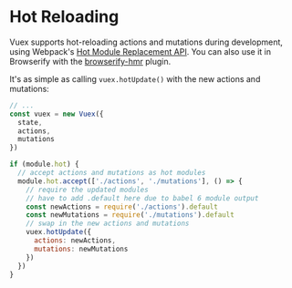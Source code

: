 # Hot Reloading

Vuex supports hot-reloading actions and mutations during development, using Webpack's [Hot Module Replacement API](https://webpack.github.io/docs/hot-module-replacement.html). You can also use it in Browserify with the [browserify-hmr](https://github.com/AgentME/browserify-hmr/) plugin.

It's as simple as calling `vuex.hotUpdate()` with the new actions and mutations:

``` js
// ...
const vuex = new Vuex({
  state,
  actions,
  mutations
})

if (module.hot) {
  // accept actions and mutations as hot modules
  module.hot.accept(['./actions', './mutations'], () => {
    // require the updated modules
    // have to add .default here due to babel 6 module output
    const newActions = require('./actions').default
    const newMutations = require('./mutations').default
    // swap in the new actions and mutations
    vuex.hotUpdate({
      actions: newActions,
      mutations: newMutations
    })
  })
}
```
